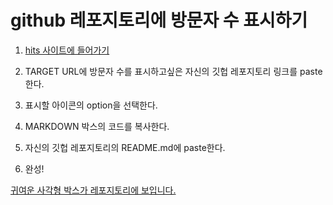 # github 레포지토리에 방문자 수 표시하기

1. [hits 사이트에 들어가기](https://hits.seeyoufarm.com/)

2. TARGET URL에 방문자 수를 표시하고싶은 자신의 깃헙 레포지토리 링크를 paste한다.

3. 표시할 아이콘의 option을 선택한다.

4. MARKDOWN 박스의 코드를 복사한다.

5. 자신의 깃헙 레포지토리의 README.md에 paste한다.

6. 완성!

[귀여운 사각형 박스가 레포지토리에 보입니다.](https://github.com/Parkjju/TIL)
